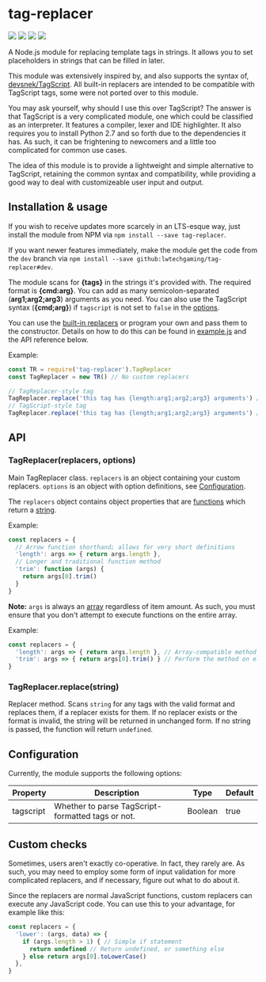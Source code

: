 # tag-replacer

<p>
  <img src="https://badges.greenkeeper.io/LWTechGaming/tag-replacer.svg">
  <img src="https://img.shields.io/circleci/project/github/LWTechGaming/tag-replacer.svg">
  <img src="https://img.shields.io/github/tag/LWTechGaming/tag-replacer.svg">
  <img src="https://img.shields.io/npm/l/tag-replacer.svg">
<p>

A Node.js module for replacing template tags in strings. It allows you to set placeholders in strings that can be filled in later.

This module was extensively inspired by, and also supports the syntax of, [devsnek/TagScript](https://github.com/devsnek/TagScript). All built-in replacers are intended to be compatible with TagScript tags, some were not ported over to this module.

You may ask yourself, why should I use this over TagScript? The answer is that TagScript is a very complicated module, one which could be classified as an interpreter. It features a compiler, lexer and IDE highlighter. It also requires you to install Python 2.7 and so forth due to the dependencies it has. As such, it can be frightening to newcomers and a little too complicated for common use cases.

The idea of this module is to provide a lightweight and simple alternative to TagScript, retaining the common syntax and compatibility, while providing a good way to deal with customizeable user input and output.

## Installation & usage

If you wish to receive updates more scarcely in an LTS-esque way, just install the module from NPM via `npm install --save tag-replacer`.

If you want newer features immediately, make the module get the code from the `dev` branch via `npm install --save github:lwtechgaming/tag-replacer#dev`.

The module scans for **{tags}** in the strings it's provided with. The required format is **{cmd:arg}**. You can add as many semicolon-separated (**arg1;arg2;arg3**) arguments as you need. You can also use the TagScript syntax (**{cmd;arg}**) if `tagscript` is not set to `false` in the [options](#configuration).

You can use the [built-in replacers](builtin.js) or program your own and pass them to the constructor. Details on how to do this can be found in [example.js](example.js) and the API reference below.

Example:
```js
const TR = require('tag-replacer').TagReplacer
const TagReplacer = new TR() // No custom replacers

// TagReplacer-style tag
TagReplacer.replace('this tag has {length:arg1;arg2;arg3} arguments') // 3
// TagScript-style tag
TagReplacer.replace('this tag has {length;arg1;arg2;arg3} arguments') // 3
```

## API

### TagReplacer(replacers, options)

Main TagReplacer class. `replacers` is an object containing your custom replacers. `options` is an object with option definitions, see [Configuration](#configuration).

The `replacers` object contains object properties that are [functions](https://developer.mozilla.org/en-US/docs/Web/JavaScript/Reference/Global_Objects/Function) which return a [string](https://developer.mozilla.org/en-US/docs/Web/JavaScript/Reference/Global_Objects/String).

Example:
```js
const replacers = {
  // Arrow function shorthand; allows for very short definitions
  'length': args => { return args.length },
  // Longer and traditional function method
  'trim': function (args) {
    return args[0].trim()
  }
}
```

**Note:** `args` is always an [array](https://developer.mozilla.org/en-US/docs/Web/JavaScript/Reference/Global_Objects/Array) regardless of item amount. As such, you must ensure that you don't attempt to execute functions on the entire array.

Example:
```js
const replacers = {
  'length': args => { return args.length }, // Array-compatible method
  'trim': args => { return args[0].trim() } // Perform the method on element 0, or iterate over the array
}
```

### TagReplacer.replace(string)

Replacer method. Scans `string` for any tags with the valid format and replaces them, if a replacer exists for them. If no replacer exists or the format is invalid, the string will be returned in unchanged form. If no string is passed, the function will return `undefined`.

## Configuration

Currently, the module supports the following options:

| Property | Description | Type | Default |
| -------- | ----------- | ---- | ------- |
| tagscript | Whether to parse TagScript-formatted tags or not. | Boolean | true |

## Custom checks

Sometimes, users aren't exactly co-operative. In fact, they rarely are. As such, you may need to employ some form of input validation for more complicated replacers, and if necessary, figure out what to do about it.

Since the replacers are normal JavaScript functions, custom replacers can execute any JavaScript code. You can use this to your advantage, for example like this:
```js
const replacers = {
  'lower': (args, data) => {
    if (args.length > 1) { // Simple if statement
      return undefined // Return undefined, or something else
    } else return args[0].toLowerCase()
  },
}
```
